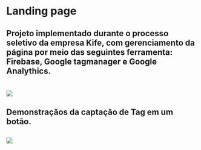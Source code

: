# Landing page
## Projeto implementado durante o processo seletivo da empresa Kife, com gerenciamento da página por meio das seguintes ferramenta: Firebase, Google tagmanager e Google Analythics.
#
![](assets/images/Giff_landing_page.gif)

## Demonstraçãos da captação de Tag em um botão.

## 
![](assets/images/Giff2_landing.gif)

